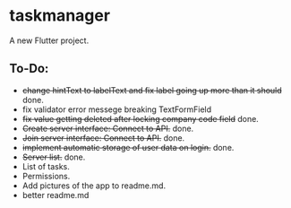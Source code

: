 # taskmanager

A new Flutter project.

## To-Do: 

   - ~~change hintText to labelText and fix label going up more than it should~~ done.
   - fix validator error messege breaking TextFormField
   - ~~fix value getting deleted after locking company code field~~ done.
   - ~~Create server interface: Connect to API.~~ done.
   - ~~Join server interface: Connect to API.~~ done.
   - ~~implement automatic storage of user data on login.~~ done. 
   - ~~Server list.~~ done.
   - List of tasks.
   - Permissions.
   - Add pictures of the app to readme.md.
   - better readme.md
